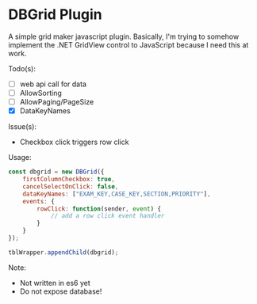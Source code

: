 # DBGrid Plugin

A simple grid maker javascript plugin. Basically, I'm trying to  somehow implement the .NET GridView control to JavaScript because I need this at work.

Todo(s):
- [ ] web api call for data
- [ ] AllowSorting
- [ ] AllowPaging/PageSize
- [x] DataKeyNames

Issue(s):
- Checkbox click triggers row click

Usage:
```javascript
const dbgrid = new DBGrid({
    firstColumnCheckbox: true,
    cancelSelectOnClick: false,
    dataKeyNames: ["EXAM_KEY,CASE_KEY,SECTION,PRIORITY"],
    events: {
        rowClick: function(sender, event) {
            // add a row click event handler
        }
    }
});

tblWrapper.appendChild(dbgrid);
```

Note:
- Not written in es6 yet
- Do not expose database! 
